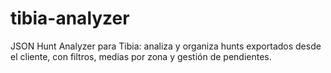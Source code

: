 # tibia-analyzer
JSON Hunt Analyzer para Tibia: analiza y organiza hunts exportados desde el cliente, con filtros, medias por zona y gestión de pendientes.
